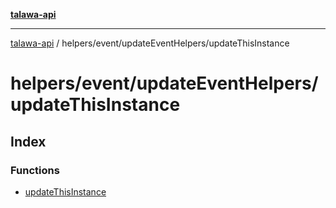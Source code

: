 [**talawa-api**](../../../../README.md)

***

[talawa-api](../../../../modules.md) / helpers/event/updateEventHelpers/updateThisInstance

# helpers/event/updateEventHelpers/updateThisInstance

## Index

### Functions

- [updateThisInstance](functions/updateThisInstance.md)
